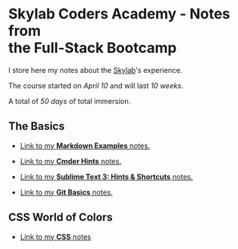 # Skylab Coders Academy - Notes from <br> the Full-Stack Bootcamp

I store here my notes about the [Skylab](http://www.skylabcoders.com/es)'s experience.

The course started on _April 10_ and will last _10 weeks_.

A total of _50 days_ of total immersion.

## The Basics

- [Link to my **Markdown Examples** notes.](markdown_notes.md) 

- [Link to my **Cmder Hints** notes.](cmder_notes.md)

- [Link to my **Sublime Text 3: Hints & Shortcuts** notes.](sublime_notes.md)

- [Link to my **Git Basics** notes.](git_notes.md)

## CSS World of Colors

- [Link to my **CSS** notes](css_notes.md)